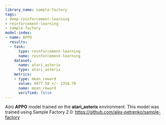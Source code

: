 ```yaml
---
library_name: sample-factory
tags:
- deep-reinforcement-learning
- reinforcement-learning
- sample-factory
model-index:
- name: APPO
  results:
  - task:
      type: reinforcement-learning
      name: reinforcement-learning
    dataset:
      name: atari_asterix
      type: atari_asterix
    metrics:
    - type: mean_reward
      value: 4977.50 +/- 3358.70
      name: mean_reward
      verified: false
---
```


A(n) **APPO** model trained on the **atari_asterix** environment.
This model was trained using Sample Factory 2.0: https://github.com/alex-petrenko/sample-factory
    